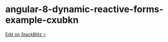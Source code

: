 # angular-8-dynamic-reactive-forms-example-cxubkn

[Edit on StackBlitz ⚡️](https://stackblitz.com/edit/angular-8-dynamic-reactive-forms-example-cxubkn)